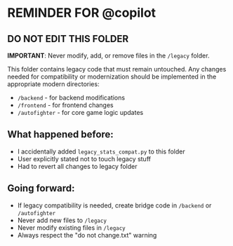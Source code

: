 # REMINDER FOR @copilot

## DO NOT EDIT THIS FOLDER

**IMPORTANT**: Never modify, add, or remove files in the `/legacy` folder.

This folder contains legacy code that must remain untouched. Any changes needed for compatibility or modernization should be implemented in the appropriate modern directories:

- `/backend` - for backend modifications
- `/frontend` - for frontend changes  
- `/autofighter` - for core game logic updates

## What happened before:
- I accidentally added `legacy_stats_compat.py` to this folder
- User explicitly stated not to touch legacy stuff
- Had to revert all changes to legacy folder

## Going forward:
- If legacy compatibility is needed, create bridge code in `/backend` or `/autofighter`
- Never add new files to `/legacy`
- Never modify existing files in `/legacy`
- Always respect the "do not change.txt" warning